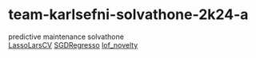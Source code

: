 # team-karlsefni-solvathone-2k24-a
predictive maintenance solvathone  
[LassoLarsCV](https://github.com/savio-sandesh/team-karlsefni-solvathone-2k24-a/blob/main/LassoLarsCV.png)
[SGDRegresso](https://github.com/savio-sandesh/team-karlsefni-solvathone-2k24-a/blob/main/SGDRegressor.png)
[lof_novelty](https://github.com/savio-sandesh/team-karlsefni-solvathone-2k24-a/blob/main/lof_novelty.png?raw=true)
